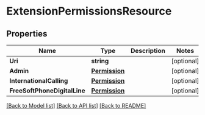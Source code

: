 # ExtensionPermissionsResource

## Properties

Name | Type | Description | Notes
------------ | ------------- | ------------- | -------------
**Uri** | **string** |  | [optional] 
**Admin** | [**Permission**](Permission.md) |  | [optional] 
**InternationalCalling** | [**Permission**](Permission.md) |  | [optional] 
**FreeSoftPhoneDigitalLine** | [**Permission**](Permission.md) |  | [optional] 

[[Back to Model list]](../README.md#documentation-for-models) [[Back to API list]](../README.md#documentation-for-api-endpoints) [[Back to README]](../README.md)


